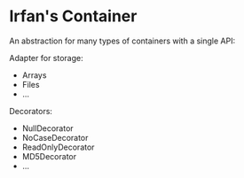# Irfan's Container

An abstraction for many types of containers with a single API:

Adapter for storage:
 - Arrays
 - Files
 - ...
 
Decorators:
 - NullDecorator
 - NoCaseDecorator
 - ReadOnlyDecorator
 - MD5Decorator
 - ...
 
 
